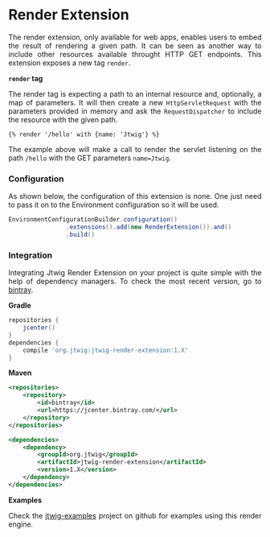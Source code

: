 # Render Extension

<p style="text-align: justify;">
The render extension, only available for web apps, enables users to embed the result of rendering a given path. It can be seen as another way to include other resources available throught HTTP GET endpoints. This extension exposes a new tag <code>render</code>.
</p>

**``render`` tag**

<p style="text-align: justify;">
The render tag is expecting a path to an internal resource and, optionally, a map of parameters. It will then create a new <code>HttpServletRequest</code> with the parameters provided in memory and ask the <code>RequestDispatcher</code> to include the resource with the given path.
</p>

```twig
{% render '/hello' with {name: 'Jtwig'} %}
```

<p style="text-align: justify;">
The example above will make a call to render the servlet listening on the path <code>/hello</code> with the GET parameters <code>name=Jtwig</code>.
</p>

### Configuration

<p style="text-align: justify;">
As shown below, the configuration of this extension is none. One just need to pass it on to the Environment configuration so it will be used.
</p>

```java
EnvironmentConfigurationBuilder.configuration()
                .extensions().add(new RenderExtension()).and()
                .build()
```



### Integration

<p style="text-align: justify;">
Integrating Jtwig Render Extension on your project is quite simple with the help of dependency managers. To check the most recent version, go to <a target="_blank" href="https://bintray.com/jtwig/maven/jtwig-render-extension/view">bintray</a>.
</p>

**Gradle**


```gradle
repositories {
    jcenter()
}
dependencies {
    compile 'org.jtwig:jtwig-render-extension:1.X'
}
```


**Maven**

```xml
<repositories>
    <repository>
        <id>bintray</id>
        <url>https://jcenter.bintray.com/</url>
    </repository>
</repositories>

<dependencies>
    <dependency>
        <groupId>org.jtwig</groupId>
        <artifactId>jtwig-render-extension</artifactId>
        <version>1.X</version>
    </dependency>
</dependencies>
```

**Examples**

<p style="text-align: justify;">
Check the <a href="https://github.com/jtwig/jtwig-examples">jtwig-examples</a> project on github for examples using this render engine.
</p>